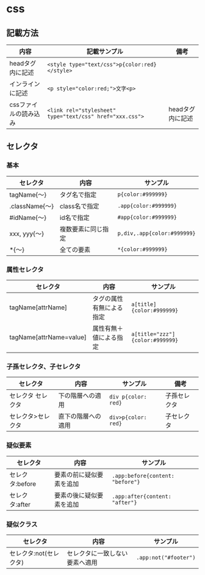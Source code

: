 # css

## 記載方法

|         内容          |                       記載サンプル                       |       備考       |
| --------------------- | -------------------------------------------------------- | ---------------- |
| headタグ内に記述      | `<style type="text/css">p{color:red}</style>`            |                  |
| インラインに記述      | `<p style="color:red;">文字<p>`                          |                  |
| cssファイルの読み込み | `<link rel="stylesheet" type="text/css" href="xxx.css">` | headタグ内に記述 |

## セレクタ

### 基本

|    セレクタ    |        内容        |          サンプル           |
| -------------- | ------------------ | --------------------------- |
| tagName{〜}    | タグ名で指定       | `p{color:#999999}`          |
| .className{〜} | class名で指定      | `.app{color:#999999}`       |
| #idName{〜}    | id名で指定         | `#app{color:#999999}`       |
| xxx, yyy{〜}   | 複数要素に同じ指定 | `p,div,.app{color:#999999}` |
| *{〜}          | 全ての要素         | `*{color:#999999}`          |

### 属性セレクタ

|        セレクタ         |           内容           |            サンプル             |
| ----------------------- | ------------------------ | ------------------------------- |
| tagName[attrName]       | タグの属性有無による指定 | `a[title]{color:#999999}`       |
| tagName[attrName=value] | 属性有無＋値による指定   | `a[title="zzz"]{color:#999999}` |

### 子孫セレクタ、子セレクタ

|     セレクタ      |        内容        |      サンプル       |     備考     |
| ----------------- | ------------------ | ------------------- | ------------ |
| セレクタ セレクタ | 下の階層への適用   | `div p{color: red}` | 子孫セレクタ |
| セレクタ>セレクタ | 直下の階層への適用 | `div>p{color: red}` | 子セレクタ   |

### 疑似要素

|    セレクタ     |           内容           |             サンプル             |
| --------------- | ------------------------ | -------------------------------- |
| セレクタ:before | 要素の前に疑似要素を追加 | `.app:before{content: "before"}` |
| セレクタ:after  | 要素の後に疑似要素を追加 | `.app:after{content: "after"}`   |

### 疑似クラス

|        セレクタ        |              内容              |       サンプル        |
| ---------------------- | ------------------------------ | --------------------- |
| セレクタ:not(セレクタ) | セレクタに一致しない要素へ適用 | `.app:not("#footer")` |

